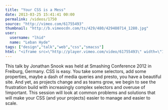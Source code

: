 ```yaml
---
title: "Your CSS is a Mess"
date: 2013-03-25 15:41:41 00:00
permalink: /videos/1750
source: "http://vimeo.com/61755493"
thumbnail: "http://b.vimeocdn.com/ts/429/480/429480714_1280.jpg"
user:
  username: "lhid"
  name: "Leban Hyde"
tags: ["design","talk","web","css","smacss"]
html: "<iframe src=\"http://player.vimeo.com/video/61755493\" width=\"1280\" height=\"720\" frameborder=\"0\" webkitAllowFullScreen mozallowfullscreen allowFullScreen></iframe>"
---
```


This talk by Jonathan Snook was held at Smashing Conference 2012 in Freiburg, Germany.
CSS is easy. You take some selectors, add some properties, maybe a dash of media queries and presto, you have a beautiful site. And yet, as projects change and as teams grow, we begin to see the frustration build with increasingly complex selectors and overuse of !important. This session will look at common problems and solutions that will make your CSS (and your projects) easier to manage and easier to scale.